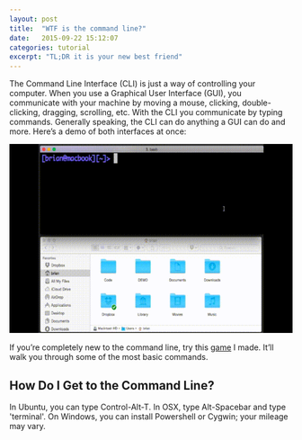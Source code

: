 ```yaml
---
layout: post
title:  "WTF is the command line?"
date:   2015-09-22 15:12:07
categories: tutorial
excerpt: "TL;DR it is your new best friend"
---
```


The Command Line Interface (CLI) is just a way of controlling your computer. When you use a Graphical User Interface (GUI), you communicate with your machine by moving a mouse, clicking, double-clicking, dragging, scrolling, etc. With the CLI you communicate by typing commands. Generally speaking, the CLI can do anything a GUI can do and more. Here’s a demo of both interfaces at once:

<div class="text-center">
<img src="/assets/cli_gui_demo.gif">
</div>

If you’re completely new to the command line, try this [game](http://playbashy.com/) I made. It’ll walk you through some of the most basic commands.

## How Do I Get to the Command Line?

In Ubuntu, you can type Control-Alt-T. In OSX, type Alt-Spacebar and type 'terminal'. On Windows, you can install Powershell or Cygwin; your mileage may vary.
